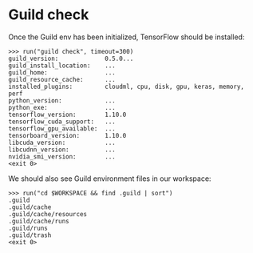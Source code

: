 # Guild check

Once the Guild env has been initialized, TensorFlow should be installed:

    >>> run("guild check", timeout=300)
    guild_version:             0.5.0...
    guild_install_location:    ...
    guild_home:                ...
    guild_resource_cache:      ...
    installed_plugins:         cloudml, cpu, disk, gpu, keras, memory, perf
    python_version:            ...
    python_exe:                ...
    tensorflow_version:        1.10.0
    tensorflow_cuda_support:   ...
    tensorflow_gpu_available:  ...
    tensorboard_version:       1.10.0
    libcuda_version:           ...
    libcudnn_version:          ...
    nvidia_smi_version:        ...
    <exit 0>

We should also see Guild environment files in our workspace:

    >>> run("cd $WORKSPACE && find .guild | sort")
    .guild
    .guild/cache
    .guild/cache/resources
    .guild/cache/runs
    .guild/runs
    .guild/trash
    <exit 0>
